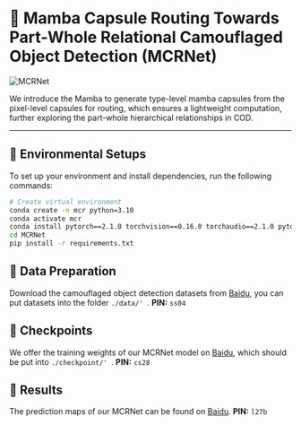 # 💊 Mamba Capsule Routing Towards Part-Whole Relational Camouflaged Object Detection (MCRNet)

![MCRNet](https://github.com/user-attachments/assets/400b892b-633e-4e41-bf39-25686d4b1179)

We introduce the Mamba to generate type-level mamba capsules from the pixel-level capsules for routing, which ensures a lightweight computation, further exploring the part-whole hierarchical relationships in COD.

---

📌 Environmental Setups
---

To set up your environment and install dependencies, run the following commands:

```bash
# Create virtual environment
conda create -n mcr python=3.10
conda activate mcr
conda install pytorch==2.1.0 torchvision==0.16.0 torchaudio==2.1.0 pytorch-cuda=11.8 -c pytorch -c nvidia
cd MCRNet
pip install -r requirements.txt
```

📌 Data Preparation
---

Download the camouflaged object detection datasets from [Baidu](https://pan.baidu.com/s/1Fzy4z0gzBMGDBcn2hOSDwA), you can put datasets into the folder ```./data/' ```. **PIN:** `ss04`


📌 Checkpoints
---
We offer the training weights of our MCRNet model on [Baidu](https://pan.baidu.com/s/1YLEqlwbjY_Ks6HcMSmq_Cg), which should be put into ```./checkpoint/' ```. **PIN:** `cs28`


📌 Results
---
The prediction maps of our MCRNet can be found on [Baidu](https://pan.baidu.com/s/15wjeefYABaWn5RxiT1QhJg). **PIN:** `l27b`
